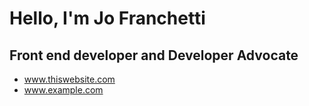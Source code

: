 # Hello, I'm Jo Franchetti

## Front end developer and Developer Advocate

* www.thiswebsite.com
* www.example.com
